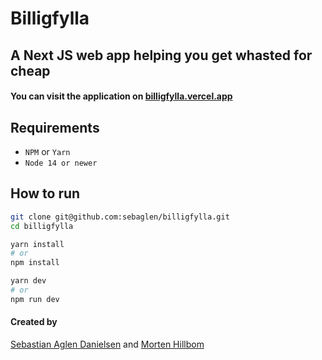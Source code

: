 # Billigfylla
## A Next JS web app helping you get whasted for cheap

#### You can visit the application on [billigfylla.vercel.app](https://billigfylla.vercel.app/)

## Requirements
* `NPM` or `Yarn`
* `Node 14 or newer`

## How to run
```bash
git clone git@github.com:sebaglen/billigfylla.git
cd billigfylla

yarn install
# or
npm install

yarn dev
# or
npm run dev
```

#### Created by
[Sebastian Aglen Danielsen](https://github.com/sebaglen) and [Morten Hillbom](https://github.com/mortenhillbom)
